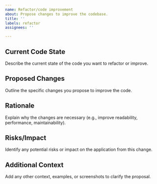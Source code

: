 ```yaml
---
name: Refactor/code improvement
about: Propose changes to improve the codebase.
title: ''
labels: refactor
assignees: ''

---
```


## Current Code State

Describe the current state of the code you want to refactor or improve.

## Proposed Changes

Outline the specific changes you propose to improve the code.

## Rationale

Explain why the changes are necessary (e.g., improve readability, performance, maintainability).

## Risks/Impact

Identify any potential risks or impact on the application from this change.

## Additional Context

Add any other context, examples, or screenshots to clarify the proposal.
